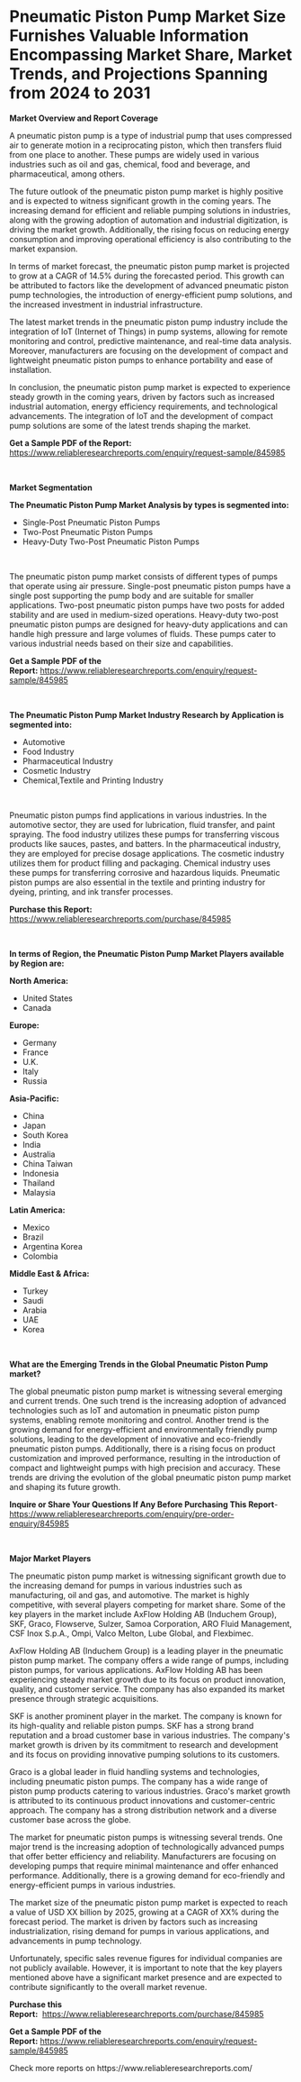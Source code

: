 <p><h1>Pneumatic Piston Pump Market Size Furnishes Valuable Information Encompassing Market Share, Market Trends, and Projections Spanning from 2024 to 2031</h1></p><p><strong>Market Overview and Report Coverage</strong></p>
<p><p>A pneumatic piston pump is a type of industrial pump that uses compressed air to generate motion in a reciprocating piston, which then transfers fluid from one place to another. These pumps are widely used in various industries such as oil and gas, chemical, food and beverage, and pharmaceutical, among others.</p><p>The future outlook of the pneumatic piston pump market is highly positive and is expected to witness significant growth in the coming years. The increasing demand for efficient and reliable pumping solutions in industries, along with the growing adoption of automation and industrial digitization, is driving the market growth. Additionally, the rising focus on reducing energy consumption and improving operational efficiency is also contributing to the market expansion.</p><p>In terms of market forecast, the pneumatic piston pump market is projected to grow at a CAGR of 14.5% during the forecasted period. This growth can be attributed to factors like the development of advanced pneumatic piston pump technologies, the introduction of energy-efficient pump solutions, and the increased investment in industrial infrastructure.</p><p>The latest market trends in the pneumatic piston pump industry include the integration of IoT (Internet of Things) in pump systems, allowing for remote monitoring and control, predictive maintenance, and real-time data analysis. Moreover, manufacturers are focusing on the development of compact and lightweight pneumatic piston pumps to enhance portability and ease of installation.</p><p>In conclusion, the pneumatic piston pump market is expected to experience steady growth in the coming years, driven by factors such as increased industrial automation, energy efficiency requirements, and technological advancements. The integration of IoT and the development of compact pump solutions are some of the latest trends shaping the market.</p></p>
<p><strong>Get a Sample PDF of the Report:</strong> <a href="https://www.reliableresearchreports.com/enquiry/request-sample/845985">https://www.reliableresearchreports.com/enquiry/request-sample/845985</a></p>
<p>&nbsp;</p>
<p><strong>Market Segmentation</strong></p>
<p><strong>The Pneumatic Piston Pump Market Analysis by types is segmented into:</strong></p>
<p><ul><li>Single-Post Pneumatic Piston Pumps</li><li>Two-Post Pneumatic Piston Pumps</li><li>Heavy-Duty Two-Post Pneumatic Piston Pumps</li></ul></p>
<p>&nbsp;</p>
<p><p>The pneumatic piston pump market consists of different types of pumps that operate using air pressure. Single-post pneumatic piston pumps have a single post supporting the pump body and are suitable for smaller applications. Two-post pneumatic piston pumps have two posts for added stability and are used in medium-sized operations. Heavy-duty two-post pneumatic piston pumps are designed for heavy-duty applications and can handle high pressure and large volumes of fluids. These pumps cater to various industrial needs based on their size and capabilities.</p></p>
<p><strong>Get a Sample PDF of the Report:</strong>&nbsp;<a href="https://www.reliableresearchreports.com/enquiry/request-sample/845985">https://www.reliableresearchreports.com/enquiry/request-sample/845985</a></p>
<p>&nbsp;</p>
<p><strong>The Pneumatic Piston Pump Market Industry Research by Application is segmented into:</strong></p>
<p><ul><li>Automotive</li><li>Food Industry</li><li>Pharmaceutical Industry</li><li>Cosmetic Industry</li><li>Chemical,Textile and Printing Industry</li></ul></p>
<p>&nbsp;</p>
<p><p>Pneumatic piston pumps find applications in various industries. In the automotive sector, they are used for lubrication, fluid transfer, and paint spraying. The food industry utilizes these pumps for transferring viscous products like sauces, pastes, and batters. In the pharmaceutical industry, they are employed for precise dosage applications. The cosmetic industry utilizes them for product filling and packaging. Chemical industry uses these pumps for transferring corrosive and hazardous liquids. Pneumatic piston pumps are also essential in the textile and printing industry for dyeing, printing, and ink transfer processes.</p></p>
<p><strong>Purchase this Report:</strong>&nbsp; <a href="https://www.reliableresearchreports.com/purchase/845985">https://www.reliableresearchreports.com/purchase/845985</a></p>
<p>&nbsp;</p>
<p><strong>In terms of Region, the Pneumatic Piston Pump Market Players available by Region are:</strong></p>
<p>
    <p> <strong> North America: </strong>
        <ul>
            <li>United States</li>
            <li>Canada</li>
        </ul>
        </p> 
    <p> <strong> Europe: </strong>
        <ul>
            <li>Germany</li>
            <li>France</li>
            <li>U.K.</li>
            <li>Italy</li>
            <li>Russia</li>
        </ul>
        </p> 
    <p> <strong> Asia-Pacific: </strong>
        <ul>
            <li>China</li>
            <li>Japan</li>
            <li>South Korea</li>
            <li>India</li>
            <li>Australia</li>
            <li>China Taiwan</li>
            <li>Indonesia</li>
            <li>Thailand</li>
            <li>Malaysia</li>
        </ul>
        </p> 
    <p> <strong> Latin America: </strong>
        <ul>
            <li>Mexico</li>
            <li>Brazil</li>
            <li>Argentina Korea</li>
            <li>Colombia</li>
        </ul>
        </p> 
    <p> <strong> Middle East & Africa: </strong>
        <ul>
            <li>Turkey</li>
            <li>Saudi</li>
            <li>Arabia</li>
            <li>UAE</li>
            <li>Korea</li>
        </ul>
    </p>
    </p>
<p>&nbsp;</p>
<p><strong>What are the Emerging Trends in the Global Pneumatic Piston Pump market?</strong></p>
<p><p>The global pneumatic piston pump market is witnessing several emerging and current trends. One such trend is the increasing adoption of advanced technologies such as IoT and automation in pneumatic piston pump systems, enabling remote monitoring and control. Another trend is the growing demand for energy-efficient and environmentally friendly pump solutions, leading to the development of innovative and eco-friendly pneumatic piston pumps. Additionally, there is a rising focus on product customization and improved performance, resulting in the introduction of compact and lightweight pumps with high precision and accuracy. These trends are driving the evolution of the global pneumatic piston pump market and shaping its future growth.</p></p>
<p><strong>Inquire or Share Your Questions If Any Before Purchasing This Report</strong>- <a href="https://www.reliableresearchreports.com/enquiry/pre-order-enquiry/845985">https://www.reliableresearchreports.com/enquiry/pre-order-enquiry/845985</a></p>
<p>&nbsp;</p>
<p><strong>Major Market Players</strong></p>
<p><p>The pneumatic piston pump market is witnessing significant growth due to the increasing demand for pumps in various industries such as manufacturing, oil and gas, and automotive. The market is highly competitive, with several players competing for market share. Some of the key players in the market include AxFlow Holding AB (Induchem Group), SKF, Graco, Flowserve, Sulzer, Samoa Corporation, ARO Fluid Management, CSF Inox S.p.A., Ompi, Valco Melton, Lube Global, and Flexbimec.</p><p>AxFlow Holding AB (Induchem Group) is a leading player in the pneumatic piston pump market. The company offers a wide range of pumps, including piston pumps, for various applications. AxFlow Holding AB has been experiencing steady market growth due to its focus on product innovation, quality, and customer service. The company has also expanded its market presence through strategic acquisitions.</p><p>SKF is another prominent player in the market. The company is known for its high-quality and reliable piston pumps. SKF has a strong brand reputation and a broad customer base in various industries. The company's market growth is driven by its commitment to research and development and its focus on providing innovative pumping solutions to its customers.</p><p>Graco is a global leader in fluid handling systems and technologies, including pneumatic piston pumps. The company has a wide range of piston pump products catering to various industries. Graco's market growth is attributed to its continuous product innovations and customer-centric approach. The company has a strong distribution network and a diverse customer base across the globe.</p><p>The market for pneumatic piston pumps is witnessing several trends. One major trend is the increasing adoption of technologically advanced pumps that offer better efficiency and reliability. Manufacturers are focusing on developing pumps that require minimal maintenance and offer enhanced performance. Additionally, there is a growing demand for eco-friendly and energy-efficient pumps in various industries.</p><p>The market size of the pneumatic piston pump market is expected to reach a value of USD XX billion by 2025, growing at a CAGR of XX% during the forecast period. The market is driven by factors such as increasing industrialization, rising demand for pumps in various applications, and advancements in pump technology.</p><p>Unfortunately, specific sales revenue figures for individual companies are not publicly available. However, it is important to note that the key players mentioned above have a significant market presence and are expected to contribute significantly to the overall market revenue.</p></p>
<p><strong>Purchase this Report:</strong>&nbsp;&nbsp;<a href="https://www.reliableresearchreports.com/purchase/845985">https://www.reliableresearchreports.com/purchase/845985</a></p>
<p></p>
<p><strong>Get a Sample PDF of the Report:</strong>&nbsp;<a href="https://www.reliableresearchreports.com/enquiry/request-sample/845985">https://www.reliableresearchreports.com/enquiry/request-sample/845985</a></p>
<p>Check more reports on https://www.reliableresearchreports.com/</p>